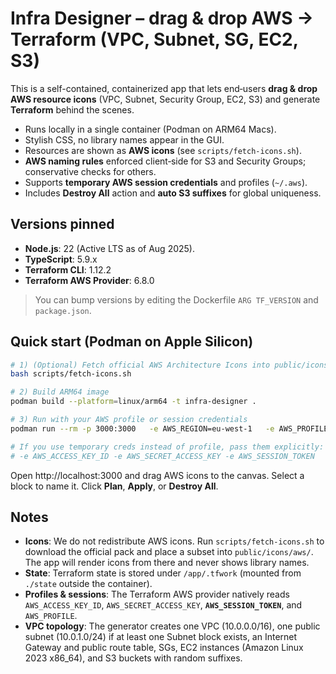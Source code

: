 
# Infra Designer – drag & drop AWS → Terraform (VPC, Subnet, SG, EC2, S3)

This is a self-contained, containerized app that lets end‑users **drag & drop AWS resource icons** (VPC, Subnet, Security Group, EC2, S3) and generate **Terraform** behind the scenes.

- Runs locally in a single container (Podman on ARM64 Macs).  
- Stylish CSS, no library names appear in the GUI.  
- Resources are shown as **AWS icons** (see `scripts/fetch-icons.sh`).  
- **AWS naming rules** enforced client‑side for S3 and Security Groups; conservative checks for others.  
- Supports **temporary AWS session credentials** and profiles (`~/.aws`).  
- Includes **Destroy All** action and **auto S3 suffixes** for global uniqueness.

## Versions pinned
- **Node.js**: 22 (Active LTS as of Aug 2025).  
- **TypeScript**: 5.9.x  
- **Terraform CLI**: 1.12.2  
- **Terraform AWS Provider**: 6.8.0

> You can bump versions by editing the Dockerfile `ARG TF_VERSION` and `package.json`.

## Quick start (Podman on Apple Silicon)

```bash
# 1) (Optional) Fetch official AWS Architecture Icons into public/icons/aws
bash scripts/fetch-icons.sh

# 2) Build ARM64 image
podman build --platform=linux/arm64 -t infra-designer .

# 3) Run with your AWS profile or session credentials
podman run --rm -p 3000:3000   -e AWS_REGION=eu-west-1   -e AWS_PROFILE=default   -v $HOME/.aws:/home/node/.aws:ro   -v $PWD/state:/app/.tfwork   infra-designer

# If you use temporary creds instead of profile, pass them explicitly:
# -e AWS_ACCESS_KEY_ID -e AWS_SECRET_ACCESS_KEY -e AWS_SESSION_TOKEN
```

Open http://localhost:3000 and drag AWS icons to the canvas. Select a block to name it. Click **Plan**, **Apply**, or **Destroy All**.

## Notes
- **Icons**: We do not redistribute AWS icons. Run `scripts/fetch-icons.sh` to download the official pack and place a subset into `public/icons/aws/`. The app will render icons from there and never shows library names.
- **State**: Terraform state is stored under `/app/.tfwork` (mounted from `./state` outside the container).
- **Profiles & sessions**: The Terraform AWS provider natively reads `AWS_ACCESS_KEY_ID`, `AWS_SECRET_ACCESS_KEY`, **`AWS_SESSION_TOKEN`**, and `AWS_PROFILE`.
- **VPC topology**: The generator creates one VPC (10.0.0.0/16), one public subnet (10.0.1.0/24) if at least one Subnet block exists, an Internet Gateway and public route table, SGs, EC2 instances (Amazon Linux 2023 x86_64), and S3 buckets with random suffixes.

